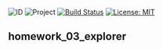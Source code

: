 ![ID](https://img.shields.io/badge/Кошкина-Ульяна-b657b6.svg) ![Project](https://img.shields.io/badge/Explorer-Stage%20%232-FA8072.svg) [![Build Status](https://travis-ci.org/uIiana99/homework_03_explorer.svg?branch=master)](https://travis-ci.org/uIiana99/homework_03_explorer) [![License: MIT](https://img.shields.io/badge/License-MIT-b657b6.svg)](/LICENSE)

## homework_03_explorer

